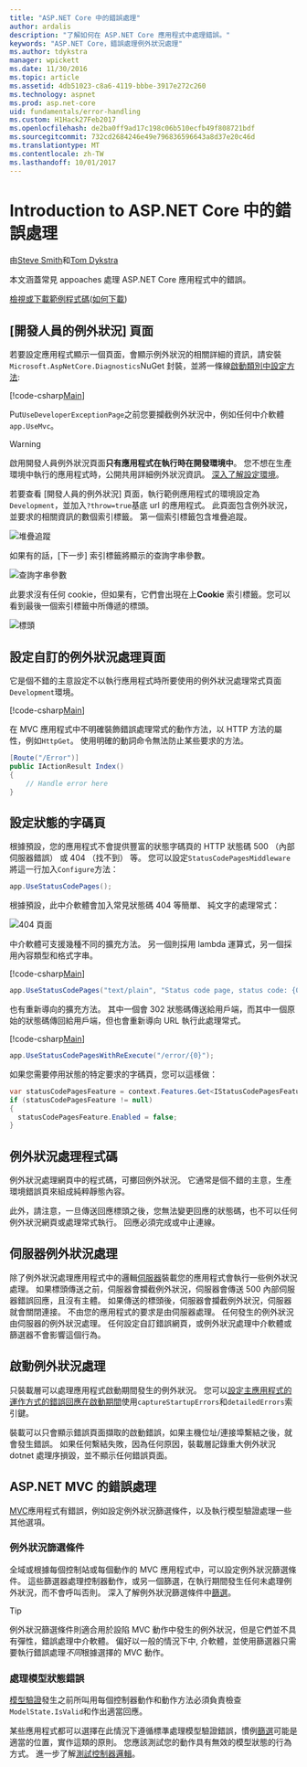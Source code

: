 ```yaml
---
title: "ASP.NET Core 中的錯誤處理"
author: ardalis
description: "了解如何在 ASP.NET Core 應用程式中處理錯誤。"
keywords: "ASP.NET Core，錯誤處理例外狀況處理"
ms.author: tdykstra
manager: wpickett
ms.date: 11/30/2016
ms.topic: article
ms.assetid: 4db51023-c8a6-4119-bbbe-3917e272c260
ms.technology: aspnet
ms.prod: asp.net-core
uid: fundamentals/error-handling
ms.custom: H1Hack27Feb2017
ms.openlocfilehash: de2ba0ff9ad17c198c06b510ecfb49f808721bdf
ms.sourcegitcommit: 732cd2684246e49e796836596643a8d37e20c46d
ms.translationtype: MT
ms.contentlocale: zh-TW
ms.lasthandoff: 10/01/2017
---
```

# <a name="introduction-to-error-handling-in-aspnet-core"></a>Introduction to ASP.NET Core 中的錯誤處理

由[Steve Smith](https://ardalis.com/)和[Tom Dykstra](https://github.com/tdykstra/)

本文涵蓋常見 appoaches 處理 ASP.NET Core 應用程式中的錯誤。

[檢視或下載範例程式碼](https://github.com/aspnet/Docs/tree/master/aspnetcore/fundamentals/error-handling/sample)([如何下載](xref:tutorials/index#how-to-download-a-sample))

## <a name="the-developer-exception-page"></a>[開發人員的例外狀況] 頁面

若要設定應用程式顯示一個頁面，會顯示例外狀況的相關詳細的資訊，請安裝`Microsoft.AspNetCore.Diagnostics`NuGet 封裝，並將一條線[啟動類別中設定方法](startup.md):

[!code-csharp[Main](error-handling/sample/Startup.cs?name=snippet_DevExceptionPage&highlight=7)]

Put`UseDeveloperExceptionPage`之前您要攔截例外狀況中，例如任何中介軟體`app.UseMvc`。

>[!WARNING]
> 啟用開發人員例外狀況頁面**只有應用程式在執行時在開發環境中**。 您不想在生產環境中執行的應用程式時，公開共用詳細例外狀況資訊。 [深入了解設定環境](environments.md)。

若要查看 [開發人員的例外狀況] 頁面，執行範例應用程式的環境設定為`Development`，並加入`?throw=true`基底 url 的應用程式。 此頁面包含例外狀況，並要求的相關資訊的數個索引標籤。 第一個索引標籤包含堆疊追蹤。 

![堆疊追蹤](error-handling/_static/developer-exception-page.png)

如果有的話，[下一步] 索引標籤將顯示的查詢字串參數。

![查詢字串參數](error-handling/_static/developer-exception-page-query.png)

此要求沒有任何 cookie，但如果有，它們會出現在上**Cookie**  索引標籤。您可以看到最後一個索引標籤中所傳遞的標頭。

![標頭](error-handling/_static/developer-exception-page-headers.png)

## <a name="configuring-a-custom-exception-handling-page"></a>設定自訂的例外狀況處理頁面

它是個不錯的主意設定不以執行應用程式時所要使用的例外狀況處理常式頁面`Development`環境。

[!code-csharp[Main](error-handling/sample/Startup.cs?name=snippet_DevExceptionPage&highlight=11)]

在 MVC 應用程式中不明確裝飾錯誤處理常式的動作方法，以 HTTP 方法的屬性，例如`HttpGet`。 使用明確的動詞命令無法防止某些要求的方法。

```csharp
[Route("/Error")]
public IActionResult Index()
{
    // Handle error here
}
```

## <a name="configuring-status-code-pages"></a>設定狀態的字碼頁

根據預設，您的應用程式不會提供豐富的狀態字碼頁的 HTTP 狀態碼 500 （內部伺服器錯誤） 或 404 （找不到） 等。 您可以設定`StatusCodePagesMiddleware`將這一行加入`Configure`方法：

```csharp
app.UseStatusCodePages();
```

根據預設，此中介軟體會加入常見狀態碼 404 等簡單、 純文字的處理常式：

![404 頁面](error-handling/_static/default-404-status-code.png)

中介軟體可支援幾種不同的擴充方法。 另一個則採用 lambda 運算式，另一個採用內容類型和格式字串。

[!code-csharp[Main](error-handling/sample/Startup.cs?name=snippet_StatusCodePages)]

```csharp
app.UseStatusCodePages("text/plain", "Status code page, status code: {0}");
```

也有重新導向的擴充方法。 其中一個會 302 狀態碼傳送給用戶端，而其中一個原始的狀態碼傳回給用戶端，但也會重新導向 URL 執行此處理常式。

[!code-csharp[Main](error-handling/sample/Startup.cs?name=snippet_StatusCodePagesWithRedirect)]

```csharp
app.UseStatusCodePagesWithReExecute("/error/{0}");
```

如果您需要停用狀態的特定要求的字碼頁，您可以這樣做：

```csharp
var statusCodePagesFeature = context.Features.Get<IStatusCodePagesFeature>();
if (statusCodePagesFeature != null)
{
  statusCodePagesFeature.Enabled = false;
}
```

## <a name="exception-handling-code"></a>例外狀況處理程式碼

例外狀況處理網頁中的程式碼，可擲回例外狀況。 它通常是個不錯的主意，生產環境錯誤頁來組成純粹靜態內容。

此外，請注意，一旦傳送回應標頭之後，您無法變更回應的狀態碼，也不可以任何例外狀況網頁或處理常式執行。 回應必須完成或中止連線。

## <a name="server-exception-handling"></a>伺服器例外狀況處理

除了例外狀況處理應用程式中的邏輯[伺服器](servers/index.md)裝載您的應用程式會執行一些例外狀況處理。 如果標頭傳送之前，伺服器會攔截例外狀況，伺服器會傳送 500 內部伺服器錯誤回應，且沒有主體。 如果傳送的標頭後，伺服器會攔截例外狀況，伺服器就會關閉連接。 不由您的應用程式的要求是由伺服器處理。 任何發生的例外狀況由伺服器的例外狀況處理。 任何設定自訂錯誤網頁，或例外狀況處理中介軟體或篩選器不會影響這個行為。

## <a name="startup-exception-handling"></a>啟動例外狀況處理

只裝載層可以處理應用程式啟動期間發生的例外狀況。 您可以[設定主應用程式的運作方式的錯誤回應在啟動期間](hosting.md#detailed-errors)使用`captureStartupErrors`和`detailedErrors`索引鍵。

裝載可以只會顯示錯誤頁面擷取的啟動錯誤，如果主機位址/連接埠繫結之後，就會發生錯誤。 如果任何繫結失敗，因為任何原因，裝載層記錄重大例外狀況 dotnet 處理序損毀，並不顯示任何錯誤頁面。

## <a name="aspnet-mvc-error-handling"></a>ASP.NET MVC 的錯誤處理

[MVC](../mvc/index.md)應用程式有錯誤，例如設定例外狀況篩選條件，以及執行模型驗證處理一些其他選項。

### <a name="exception-filters"></a>例外狀況篩選條件

全域或根據每個控制站或每個動作的 MVC 應用程式中，可以設定例外狀況篩選條件。 這些篩選器處理控制器動作，或另一個篩選，在執行期間發生任何未處理例外狀況，而不會呼叫否則。 深入了解例外狀況篩選條件中[篩選](../mvc/controllers/filters.md)。

>[!TIP]
> 例外狀況篩選條件則適合用於設陷 MVC 動作中發生的例外狀況，但是它們並不具有彈性，錯誤處理中介軟體。 偏好以一般的情況下中, 介軟體，並使用篩選器只需要執行錯誤處理*不同*根據選擇的 MVC 動作。

### <a name="handling-model-state-errors"></a>處理模型狀態錯誤

[模型驗證](../mvc/models/validation.md)發生之前所叫用每個控制器動作和動作方法必須負責檢查`ModelState.IsValid`和作出適當回應。

某些應用程式都可以選擇在此情況下遵循標準處理模型驗證錯誤，慣例[篩選](../mvc/controllers/filters.md)可能是適當的位置，實作這類的原則。 您應該測試您的動作具有無效的模型狀態的行為方式。 進一步了解[測試控制器邏輯](../mvc/controllers/testing.md)。



